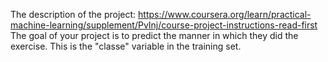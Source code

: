 The description of the project:
https://www.coursera.org/learn/practical-machine-learning/supplement/PvInj/course-project-instructions-read-first
The goal of your project is to predict the manner in which they did the exercise. This is the "classe" variable in the training set. 
